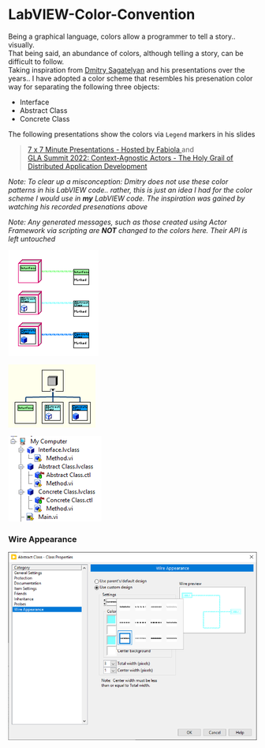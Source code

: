 # LabVIEW-Color-Convention

Being a graphical language, colors allow a programmer to tell a story.. visually.<br>
That being said, an abundance of colors, although telling a story, can be difficult to follow.<br>
Taking inspiration from [Dmitry Sagatelyan](https://forums.ni.com/t5/LabVIEW-Champions-Directory/LabVIEW-Champion-Dmitry-Sagatelyan/ta-p/3536802) and his presentations over the years.. I have adopted a color scheme that resembles his presenation color way for separating the following three objects:
- Interface
- Abstract Class
- Concrete Class

The following presentations show the colors via `Legend` markers in his slides
> [7 x 7 Minute Presentations - Hosted by Fabiola
](https://www.youtube.com/watch?v=buVvpzs0IoQ&list=PLvDxiIkwuMQsbDa7zGxcczwc-QYXY2huD&index=6) and<br>
> [GLA Summit 2022: Context-Agnostic Actors - The Holy Grail of Distributed Application Development
](https://www.youtube.com/watch?v=XjUKgLtANhM&list=PLvDxiIkwuMQsbDa7zGxcczwc-QYXY2huD&index=8)

*Note: To clear up a misconception: Dmitry does not use these color patterns in his LabVIEW code.. rather, this is just an idea I had for the color scheme I would use in **my** LabVIEW code. The inspiration was gained by watching his recorded presenations above*

*Note: Any generated messages, such as those created using Actor Framework via scripting are **NOT** changed to the colors here. Their  API is left untouched*

![Block Diagram](Images/Block%20Diagram.png)

![Class Hierarchy](Images/Class%20Hierarchy.png)

![Project](Images/Project.png)

### Wire Appearance

![Wire Appearance](Images/Wire%20Appearance.png)